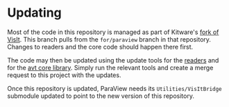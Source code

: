 # Updating

Most of the code in this repository is managed as part of Kitware's
[fork of VisIt][]. This branch pulls from the `for/paraview` branch in that
repository. Changes to readers and the core code should happen there first.

The code may then be updated using the update tools for the [readers][] and
for the [avt core library][]. Simply run the relevant tools and create a merge
request to this project with the updates.

Once this repository is updated, ParaView needs its `Utilities/VisItBridge`
submodule updated to point to the new version of this repository.

[fork of VisIt]: https://gitlab.kitware.com/third-party/visit
[readers]: scripts/update-databases.sh
[avt core library]: scripts/update-avt.sh
